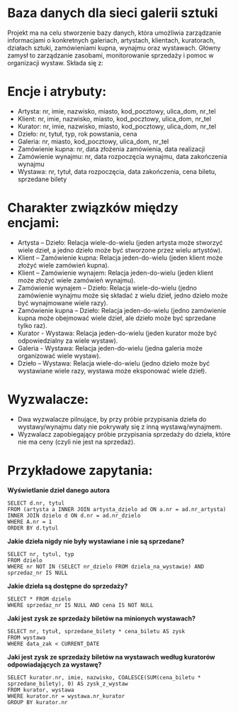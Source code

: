 # Baza danych dla sieci galerii sztuki
Projekt ma na celu stworzenie bazy danych, która umożliwia zarządzanie informacjami o konkretnych galeriach, artystach, klientach, kuratorach, działach sztuki,  zamówieniami kupna, wynajmu oraz wystawach. Główny zamysł to zarządzanie zasobami, monitorowanie sprzedaży i pomoc w organizacji wystaw. Składa się z:

# Encje i atrybuty:
* Artysta: nr, imie, nazwisko, miasto, kod_pocztowy, ulica_dom, nr_tel
* Klient: nr, imie, nazwisko, miasto, kod_pocztowy, ulica_dom, nr_tel
* Kurator: nr, imie, nazwisko, miasto, kod_pocztowy, ulica_dom, nr_tel
* Dzieło: nr, tytuł, typ, rok powstania, cena
* Galeria: nr, miasto, kod_pocztowy, ulica_dom, nr_tel
* Zamówienie kupna: nr, data złożenia zamówienia, data realizacji
* Zamówienie wynajmu: nr, data rozpoczęcia wynajmu, data zakończenia wynajmu
* Wystawa: nr, tytuł, data rozpoczęcia, data zakończenia, cena biletu, sprzedane bilety

# Charakter związków między encjami:
* Artysta – Dzieło: Relacja wiele-do-wielu (jeden artysta może stworzyć wiele dzieł, a jedno dzieło może być stworzone przez wielu artystów).
* Klient – Zamówienie kupna: Relacja jeden-do-wielu (jeden klient może złożyć wiele zamówień kupna).
* Klient – Zamówienie wynajem: Relacja jeden-do-wielu (jeden klient może złożyć wiele zamówień wynajmu).
* Zamówienie wynajem – Dzieło: Relacja wiele-do-wielu (jedno zamówienie wynajmu może się składać z wielu dzieł, jedno dzieło może być wynajmowane wiele razy).
* Zamówienie kupna – Dzieło: Relacja jeden-do-wielu (jedno zamówienie kupna może obejmować wiele dzieł, ale dzieło może być sprzedane tylko raz).
* Kurator - Wystawa: Relacja jeden-do-wielu (jeden kurator może być odpowiedzialny za wiele wystaw).
* Galeria - Wystawa: Relacja jeden-do-wielu (jedna galeria może organizować wiele wystaw).
* Dzieło – Wystawa: Relacja wiele-do-wielu (jedno dzieło może być wystawiane wiele razy, wystawa może eksponować wiele dzieł).

# Wyzwalacze:
*	Dwa wyzwalacze pilnujące, by przy próbie przypisania dzieła do wystawy/wynajmu daty nie pokrywały się z inną wystawą/wynajmem.
* Wyzwalacz zapobiegający próbie przypisania sprzedaży do dzieła, które nie ma ceny (czyli nie jest na sprzedaż).

# Przykładowe zapytania:
**Wyświetlanie dzieł danego autora**
```
SELECT d.nr, tytul
FROM (artysta a INNER JOIN artysta_dzielo ad ON a.nr = ad.nr_artysta)
INNER JOIN dzielo d ON d.nr = ad.nr_dzielo
WHERE A.nr = 1
ORDER BY d.tytul
```
**Jakie dzieła nigdy nie były wystawiane i nie są sprzedane?**
```
SELECT nr, tytul, typ
FROM dzielo
WHERE nr NOT IN (SELECT nr_dzielo FROM dziela_na_wystawie) AND sprzedaz_nr IS NULL
```
**Jakie dzieła są dostępne do sprzedaży?**
```
SELECT * FROM dzielo
WHERE sprzedaz_nr IS NULL AND cena IS NOT NULL
```
**Jaki jest zysk ze sprzedaży biletów na minionych wystawach?**
```
SELECT nr, tytuł, sprzedane_bilety * cena_biletu AS zysk
FROM wystawa
WHERE data_zak < CURRENT_DATE
```
**Jaki jest zysk ze sprzedaży biletów na wystawach według kuratorów odpowiadających za wystawę?**
```
SELECT kurator.nr, imie, nazwisko, COALESCE(SUM(cena_biletu * sprzedane_bilety), 0) AS zysk_z_wystaw
FROM kurator, wystawa
WHERE kurator.nr = wystawa.nr_kurator
GROUP BY kurator.nr
```

  


